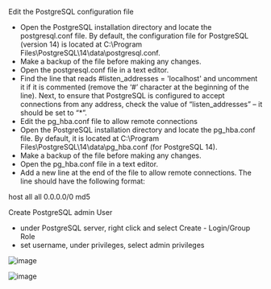 Edit the PostgreSQL configuration file
- Open the PostgreSQL installation directory and locate the postgresql.conf file. By default, the configuration file for PostgreSQL (version 14) is located at C:\Program Files\PostgreSQL\14\data\postgresql.conf.
- Make a backup of the file before making any changes.
- Open the postgresql.conf file in a text editor.
- Find the line that reads #listen_addresses = 'localhost' and uncomment it if it is commented (remove the ‘#’ character at the beginning of the line). Next, to ensure that PostgreSQL is configured to accept connections from any address, check the value of “listen_addresses” – it should be set to “*”.
- Edit the pg_hba.conf file to allow remote connections
- Open the PostgreSQL installation directory and locate the pg_hba.conf file. By default, it is located at C:\Program Files\PostgreSQL\14\data\pg_hba.conf (for PostgreSQL 14).
- Make a backup of the file before making any changes.
- Open the pg_hba.conf file in a text editor.
- Add a new line at the end of the file to allow remote connections. The line should have the following format:

host all all 0.0.0.0/0 md5

Create PostgreSQL admin User
- under PostgreSQL server, right click and select Create - Login/Group Role
- set username, under privileges, select admin privileges

![image](https://github.com/lazakun/fetch_data_mult_tbl_pyspark/assets/100403369/b48dd0fc-2ffc-4027-b033-42e4393d146a)

![image](https://github.com/lazakun/fetch_data_mult_tbl_pyspark/assets/100403369/82b8a2d6-d8f9-4d68-85c6-ef19bc145c9c)

